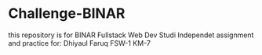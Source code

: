 # Challenge-BINAR

this repository is for BINAR Fullstack Web Dev Studi Independet assignment and practice for: 
Dhiyaul Faruq FSW-1 KM-7
